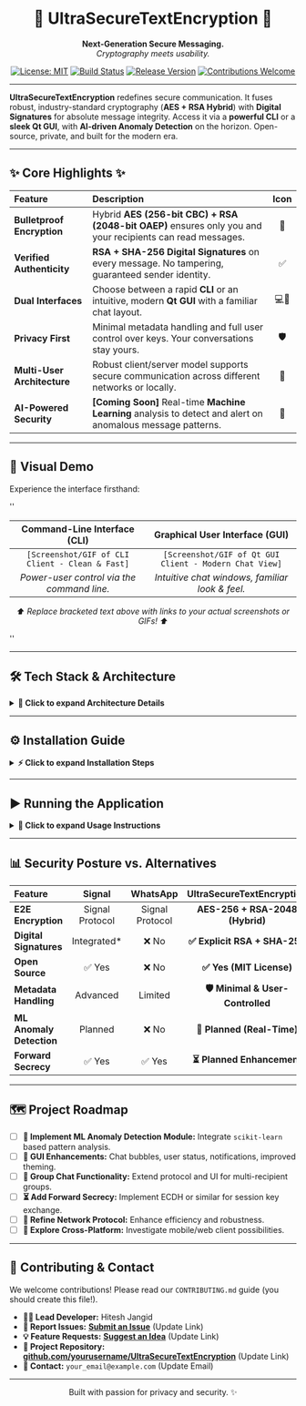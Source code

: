 <div align="center">

# 💎 UltraSecureTextEncryption 💎

**Next-Generation Secure Messaging.** <br/>
_Cryptography meets usability._

[![License: MIT](https://img.shields.io/badge/License-MIT-blue)](https://opensource.org/licenses/MIT)
[![Build Status](https://img.shields.io/badge/Build-Passing-green)](https://github.com/yourusername/UltraSecureTextEncryption) [![Release Version](https://img.shields.io/badge/Version-1.0.0-blueviolet)](https://github.com/yourusername/UltraSecureTextEncryption/releases) [![Contributions Welcome](https://img.shields.io/badge/Contributions-Welcome-brightgreen)](https://github.com/yourusername/UltraSecureTextEncryption/blob/main/CONTRIBUTING.md) </div>

---

**UltraSecureTextEncryption** redefines secure communication. It fuses robust, industry-standard cryptography (**AES + RSA Hybrid**) with **Digital Signatures** for absolute message integrity. Access it via a **powerful CLI** or a **sleek Qt GUI**, with **AI-driven Anomaly Detection** on the horizon. Open-source, private, and built for the modern era.

---

## ✨ Core Highlights ✨

| Feature                       | Description                                                                                              | Icon |
| :---------------------------- | :------------------------------------------------------------------------------------------------------- | :--: |
| **Bulletproof Encryption** | Hybrid **AES (256-bit CBC) + RSA (2048-bit OAEP)** ensures only you and your recipients can read messages. | 🔑   |
| **Verified Authenticity** | **RSA + SHA-256 Digital Signatures** on every message. No tampering, guaranteed sender identity.          | ✅   |
| **Dual Interfaces** | Choose between a rapid **CLI** or an intuitive, modern **Qt GUI** with a familiar chat layout.           | 💻🎨  |
| **Privacy First** | Minimal metadata handling and full user control over keys. Your conversations stay yours.                  | 🛡️   |
| **Multi-User Architecture** | Robust client/server model supports secure communication across different networks or locally.            | 👥   |
| **AI-Powered Security** | **[Coming Soon]** Real-time **Machine Learning** analysis to detect and alert on anomalous message patterns. | 🧠   |

---

## 🚀 Visual Demo

Experience the interface firsthand:

''<div align="center">

| Command-Line Interface (CLI)                       | Graphical User Interface (GUI)                          |
| :------------------------------------------------: | :-----------------------------------------------------: |
| `[Screenshot/GIF of CLI Client - Clean & Fast]`      | `[Screenshot/GIF of Qt GUI Client - Modern Chat View]` |
| *Power-user control via the command line.* | *Intuitive chat windows, familiar look & feel.* |

*⬆️ Replace bracketed text above with links to your actual screenshots or GIFs! ⬆️*

</div>''

---

## 🛠️ Tech Stack & Architecture

<details>
<summary><strong>🔩 Click to expand Architecture Details</strong></summary>

### Cryptography Core
* **Hybrid Encryption:** `AES-256-CBC` for content, `RSA-2048 (OAEP padding)` for AES key wrapping.
* **Digital Signatures:** `RSA-2048` with `SHA-256` hashing.
* **Key Management:** User-specific RSA keypairs (`.pem` files).
* **Secure Packet Format:** Hex-encoded serialized data: `(sender, recipients, [encrypted_AES_keys], iv, encrypted_payload, signature)`.

### Networking Layer
* **Server (`ServerApp`):** TCP listener, manages user registration (username + public key), routes encrypted packets.
* **Clients (`ClientApp`, `ClientGUI`):** TCP connection to server, registration, sending/receiving secure packets via a shared networking module.

### User Interfaces
* **CLI (`ClientApp`):** Text-based interaction for sending/receiving messages.
* **GUI (`ClientGUI`):** Qt5-based desktop application. Features multi-window chat, user prompts for setup, dedicated chat views per user (messages only appear for sender/recipient).

### Machine Learning Module (Future)
* **Anomaly Detection:** Planned Python module using `scikit-learn`/`joblib`. Analyzes decrypted message characteristics (size, frequency, content patterns) post-decryption.
* **Real-time Alerts:** Integrated to flag suspicious activity directly to the user.

`[Optional: Link to Detailed Architecture Document or Diagram]`

</details>

---

## ⚙️ Installation Guide

<details>
<summary><strong>⚡ Click to expand Installation Steps</strong></summary>

### >> Prerequisites

* **OS:** Linux (Tested primarily on Fedora, adaptable to other distros).
* **Compiler:** `g++` (supporting C++11 or later).
* **Build Tool:** `make`.
* **Libraries:**
    * OpenSSL: `libssl-dev`, `libcrypto-dev` (Debian/Ubuntu) or `openssl-devel` (Fedora/CentOS).
    * Qt5: `qt5-default`, `qtbase5-dev` (Debian/Ubuntu) or `qt5-qtbase-devel` (Fedora/CentOS). Adjust package names based on your distro.
* **ML (Future):** Python 3.x, `pip`, `scikit-learn`, `joblib`.

### >> Build Process

1.  **Clone Repository:**
    ```bash
    git clone [https://github.com/yourusername/UltraSecureTextEncryption.git](https://github.com/yourusername/UltraSecureTextEncryption.git) # Use your repo URL
    cd UltraSecureTextEncryption
    ```
2.  **Compile:**
    ```bash
    # Navigate to the source code directory (e.g., phase1, src, .)
    cd phase1 # Adjust if needed
    make clean && make
    ```
    *This generates executables: `ServerApp`, `ClientApp`, `ClientGUI` in the build directory.*

</details>

---

## ▶️ Running the Application

<details>
<summary><strong>🚀 Click to expand Usage Instructions</strong></summary>

1.  **Start the Server:**
    * Open a terminal.
    * Navigate to the directory with the `ServerApp` executable.
    * Run: `./ServerApp`
    * Enter a desired port number (e.g., `4444`) when prompted. Keep this terminal open.

2.  **Run CLI Clients:**
    * Open a *new* terminal for each client.
    * Navigate to the directory with the `ClientApp` executable.
    * Run: `./ClientApp`
    * Follow prompts for: Server IP (e.g., `127.0.0.1`), Server Port (`4444`), Unique Username.
    * Use the interactive menu to send/receive messages.

3.  **Run the GUI Client:**
    * Open a terminal (or use your desktop environment's launcher).
    * Navigate to the directory with the `ClientGUI` executable.
    * Run: `./ClientGUI`
    * A setup dialog will appear. Enter:
        * Number of Users (minimum 2).
        * Server IP and Port.
        * Usernames for each chat window.
    * Chat windows will open. Messages sent from one user appear only in their window and the recipient's window.

</details>

---

## 📊 Security Posture vs. Alternatives

| Feature                    | Signal          | WhatsApp        | **UltraSecureTextEncryption** |
| :------------------------- | :-------------: | :-------------: | :-------------------------------------: |
| **E2E Encryption** | Signal Protocol | Signal Protocol | **AES-256 + RSA-2048 (Hybrid)** |
| **Digital Signatures** | Integrated\* | ❌ No           | **✅ Explicit RSA + SHA-256** |
| **Open Source** | ✅ Yes          | ❌ No           | **✅ Yes (MIT License)** |
| **Metadata Handling** | Advanced        | Limited         | **🛡️ Minimal & User-Controlled** |
| **ML Anomaly Detection** | Planned         | ❌ No           | **🧠 Planned (Real-Time)** |
| **Forward Secrecy** | ✅ Yes          | ✅ Yes          | **⏳ Planned Enhancement** |

---

## 🗺️ Project Roadmap

* [ ] **🧠 Implement ML Anomaly Detection Module:** Integrate `scikit-learn` based pattern analysis.
* [ ] **🎨 GUI Enhancements:** Chat bubbles, user status, notifications, improved theming.
* [ ] **🤝 Group Chat Functionality:** Extend protocol and UI for multi-recipient groups.
* [ ] **⏳ Add Forward Secrecy:** Implement ECDH or similar for session key exchange.
* [ ] **🔗 Refine Network Protocol:** Enhance efficiency and robustness.
* [ ] **📱 Explore Cross-Platform:** Investigate mobile/web client possibilities.

---

## 🤝 Contributing & Contact

We welcome contributions! Please read our `CONTRIBUTING.md` guide (you should create this file!).

* **🧑‍💻 Lead Developer:** Hitesh Jangid
* **🐛 Report Issues:** **[Submit an Issue](https://github.com/yourusername/UltraSecureTextEncryption/issues)** (Update Link)
* **💡 Feature Requests:** **[Suggest an Idea](https://github.com/yourusername/UltraSecureTextEncryption/issues)** (Update Link)
* **🐙 Project Repository:** **[github.com/yourusername/UltraSecureTextEncryption](https://github.com/yourusername/UltraSecureTextEncryption)** (Update Link)
* **📧 Contact:** `your_email@example.com` (Update Email)

<div align="center">

---

Built with passion for privacy and security. ✨

</div>
